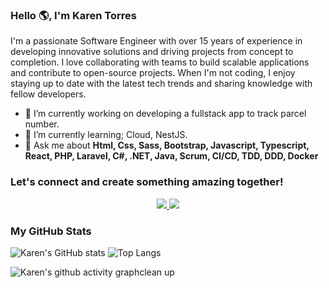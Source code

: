 ### Hello 🌎, I'm Karen Torres

I'm a passionate Software Engineer with over 15 years of experience in developing innovative solutions and driving projects from concept to completion. I love collaborating with teams to build scalable applications and contribute to open-source projects. When I'm not coding, I enjoy staying up to date with the latest tech trends and sharing knowledge with fellow developers.

 - 🔭 I’m currently working on developing a fullstack app to track parcel number.
 - 🌱 I’m currently learning; Cloud, NestJS.
 - 💬 Ask me about **Html, Css, Sass, Bootstrap, Javascript, Typescript, React,  PHP,  Laravel,  C#, .NET, Java, Scrum, CI/CD, TDD, DDD, Docker**

### Let's connect and create something amazing together!

<p align="center">
    <a href="https://www.linkedin.com/in/ktorresno/" rel="nofollow">
        <img src="https://camo.githubusercontent.com/7fee771b415a6f144501304c2c4074aa62a0dd96ddc0f8c0aafd95ac0af584c1/68747470733a2f2f696d672e736869656c64732e696f2f62616467652f2d4c696e6b6564496e2d2532333030373742353f7374796c653d666f722d7468652d6261646765266c6f676f3d6c696e6b6564696e266c6f676f436f6c6f723d7768697465" data-canonical-src="https://img.shields.io/badge/-LinkedIn-%230077B5?style=for-the-badge&amp;logo=linkedin&amp;logoColor=white" style="max-width: 100%;">
    </a>
    <a href="mailto:ktorresno@gmail.com">
        <img src="https://camo.githubusercontent.com/001d7e9d9d991d84455ec2af45aaeb8d026b3dbe80613daca5dda51c3523befa/68747470733a2f2f696d672e736869656c64732e696f2f62616467652f2d476d61696c2d2532333333333f7374796c653d666f722d7468652d6261646765266c6f676f3d676d61696c266c6f676f436f6c6f723d776869746526636f6c6f723d726564" data-canonical-src="https://img.shields.io/badge/-Gmail-%23333?style=for-the-badge&amp;logo=gmail&amp;logoColor=white&amp;color=red" style="max-width: 100%;">
    </a>
</p>


### My GitHub Stats

![Karen's GitHub stats](https://github-readme-stats.vercel.app/api?username=ktorresno&theme=holi&show_icons=true&rank_icon=percentile)
![Top Langs](https://github-readme-stats.vercel.app/api/top-langs/?username=ktorresno&theme=holi&layout=compact)

![Karen's github activity graph](https://github-readme-activity-graph.vercel.app/graph?username=ktorresno&theme=holi)clean up

<!--
**ktorresno/ktorresno** is a ✨ _special_ ✨ repository because its `README.md` (this file) appears on your GitHub profile.

Here are some ideas to get you started:

- 🔭 I’m currently working on ...
- 🌱 I’m currently learning ...
- 👯 I’m looking to collaborate on ...
- 🤔 I’m looking for help with ...
- 💬 Ask me about ...
- 📫 How to reach me: ...
- 😄 Pronouns: ...
- ⚡ Fun fact: ...
-->
